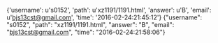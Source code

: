 {'username': u's0152', 'path': u'xz1191/1191.html', 'answer': u'B', 'email': u'bjs13cst@gmail.com', 'time': '2016-02-24:21:45:12'}
{"username": "s0152", "path": "xz1191/1191.html", "answer": "B", "email": "bjs13cst@gmail.com", "time": "2016-02-24:21:58:06"}